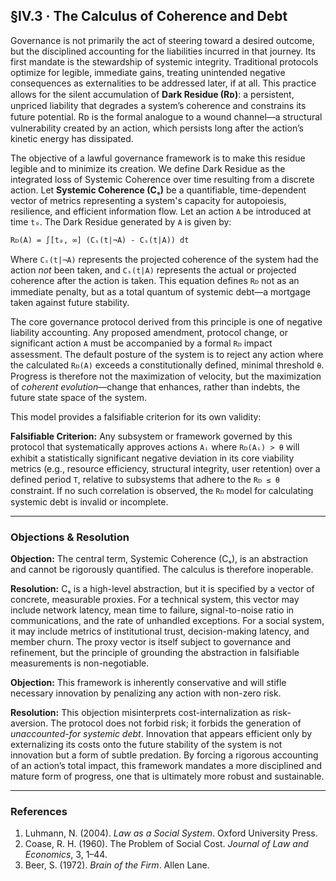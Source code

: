 ## §IV.3 · The Calculus of Coherence and Debt

Governance is not primarily the act of steering toward a desired outcome, but the disciplined accounting for the liabilities incurred in that journey. Its first mandate is the stewardship of systemic integrity. Traditional protocols optimize for legible, immediate gains, treating unintended negative consequences as externalities to be addressed later, if at all. This practice allows for the silent accumulation of **Dark Residue (Rᴅ)**: a persistent, unpriced liability that degrades a system’s coherence and constrains its future potential. Rᴅ is the formal analogue to a wound channel—a structural vulnerability created by an action, which persists long after the action’s kinetic energy has dissipated.

The objective of a lawful governance framework is to make this residue legible and to minimize its creation. We define Dark Residue as the integrated loss of Systemic Coherence over time resulting from a discrete action. Let **Systemic Coherence (Cₛ)** be a quantifiable, time-dependent vector of metrics representing a system's capacity for autopoiesis, resilience, and efficient information flow. Let an action `A` be introduced at time `t₀`. The Dark Residue generated by `A` is given by:

`Rᴅ(A) = ∫[t₀, ∞] (Cₛ(t|¬A) - Cₛ(t|A)) dt`

Where `Cₛ(t|¬A)` represents the projected coherence of the system had the action *not* been taken, and `Cₛ(t|A)` represents the actual or projected coherence after the action is taken. This equation defines `Rᴅ` not as an immediate penalty, but as a total quantum of systemic debt—a mortgage taken against future stability.

The core governance protocol derived from this principle is one of negative liability accounting. Any proposed amendment, protocol change, or significant action `A` must be accompanied by a formal `Rᴅ` impact assessment. The default posture of the system is to reject any action where the calculated `Rᴅ(A)` exceeds a constitutionally defined, minimal threshold `θ`. Progress is therefore not the maximization of velocity, but the maximization of *coherent evolution*—change that enhances, rather than indebts, the future state space of the system.

This model provides a falsifiable criterion for its own validity:

**Falsifiable Criterion:** Any subsystem or framework governed by this protocol that systematically approves actions `Aᵢ` where `Rᴅ(Aᵢ) > θ` will exhibit a statistically significant negative deviation in its core viability metrics (e.g., resource efficiency, structural integrity, user retention) over a defined period `T`, relative to subsystems that adhere to the `Rᴅ ≤ θ` constraint. If no such correlation is observed, the `Rᴅ` model for calculating systemic debt is invalid or incomplete.

---
### Objections & Resolution

**Objection:** The central term, Systemic Coherence (Cₛ), is an abstraction and cannot be rigorously quantified. The calculus is therefore inoperable.

**Resolution:** Cₛ is a high-level abstraction, but it is specified by a vector of concrete, measurable proxies. For a technical system, this vector may include network latency, mean time to failure, signal-to-noise ratio in communications, and the rate of unhandled exceptions. For a social system, it may include metrics of institutional trust, decision-making latency, and member churn. The proxy vector is itself subject to governance and refinement, but the principle of grounding the abstraction in falsifiable measurements is non-negotiable.

**Objection:** This framework is inherently conservative and will stifle necessary innovation by penalizing any action with non-zero risk.

**Resolution:** This objection misinterprets cost-internalization as risk-aversion. The protocol does not forbid risk; it forbids the generation of *unaccounted-for systemic debt*. Innovation that appears efficient only by externalizing its costs onto the future stability of the system is not innovation but a form of subtle predation. By forcing a rigorous accounting of an action’s total impact, this framework mandates a more disciplined and mature form of progress, one that is ultimately more robust and sustainable.

---
### References

1.  Luhmann, N. (2004). *Law as a Social System*. Oxford University Press.
2.  Coase, R. H. (1960). The Problem of Social Cost. *Journal of Law and Economics*, 3, 1–44.
3.  Beer, S. (1972). *Brain of the Firm*. Allen Lane.